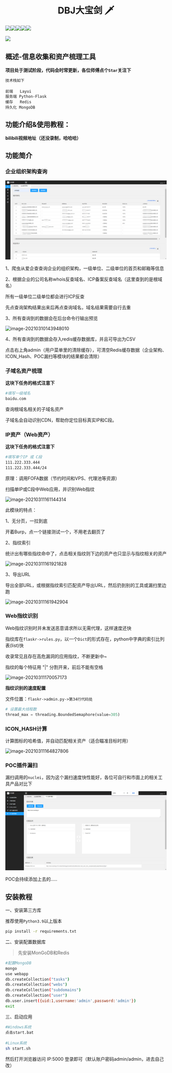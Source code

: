 <h1 align="center">DBJ大宝剑 🗡</h1>

![](https://img.shields.io/badge/ReaTeam-%E6%AD%A6%E5%99%A8%E5%BA%93-red)![](https://img.shields.io/badge/license-GPL--3.0-orange)![](https://img.shields.io/badge/version-1.0.1-brightgreen)![](https://img.shields.io/badge/author-wintrysec%20%E6%B8%A9%E9%85%92-blueviolet)![](https://img.shields.io/badge/WgpSec-%E7%8B%BC%E7%BB%84%E5%AE%89%E5%85%A8%E5%9B%A2%E9%98%9F-blue)

![](https://gitee.com/wintrysec/images/raw/master/banner.jpg)

## 概述-信息收集和资产梳理工具

**项目处于测试阶段，代码会时常更新，各位师傅点个`Star`关注下**

```bash
技术栈如下

前端   Layui
服务端 Python-Flask
缓存   Redis
持久化 MongoDB
```

## 功能介绍&使用教程：

**bilibili视频地址（还没录制，哈哈哈）**

## 功能简介

### 企业组织架构查询

![](/data/readme/enscan1.png)

1、爬虫从爱企查查询企业的组织架构，一级单位、二级单位的首页和邮箱等信息

2、根据企业的公司名称whois反查域名、ICP备案反查域名（这里查到的是根域名）

所有一级单位二级单位都会进行ICP反查

先点查询架构结果出来后再点查询域名，域名结果需要自行去重

3、所有查询到的数据会在后台命令行输出预览

![image-20210310143948010](https://gitee.com/wintrysec/images/raw/master//image-20210310143948010.png)

4、所有查询到的数据会存入redis缓存数据库，并且可导出为CSV

点击右上角admin（用户菜单里的清除缓存），可清空Redis缓存数据（企业架构、ICON_Hash、POC漏扫等模块的结果都会清除）


### 子域名资产梳理

**这块下任务的格式注意下**

```bash
#填写一级域名
baidu.com
```

查询根域名相关的子域名资产

子域名会自动识别CDN，帮助你定位目标真实IP和C段。

### IP资产（Web资产）

**这块下任务的格式注意下**

```bash
#填写单个IP 或 C段
111.222.333.444
111.222.333.444/24
```

原理：调用FOFA数据（节约时间和VPS、代理池等资源）

扫描单IP或C段中Web应用，并识别Web指纹

![image-20210311161144314](https://gitee.com/wintrysec/images/raw/master//image-20210311161144314.png)

此模块的特点：

1、无分页，一拉到底

开着Burp，点一个链接测试一个，不用老去翻页了

2、指纹索引

统计出有哪些指纹命中了，点击相关指纹则下边的资产也只显示与指纹相关的资产

![image-20210311161921828](https://gitee.com/wintrysec/images/raw/master//image-20210311161921828.png)

3、导出URL

导出全部URL，或根据指纹索引匹配资产导出URL，然后扔到别的工具或漏扫里边跑

![image-20210311161942904](https://gitee.com/wintrysec/images/raw/master//image-20210311161942904.png)

### Web指纹识别

Web指纹识别时并未发送恶意请求所以无需代理，这样速度还快

指纹库在`flaskr->rules.py`，以一个`Dict`的形式存在，python中字典的索引比列表(list)快

收录常见且存在高危漏洞的应用指纹，不断更新中~

指纹的每个特征用 "|" 分割开来，前后不能有空格

![image-20210311170057173](https://gitee.com/wintrysec/images/raw/master//image-20210311170057173.png)

**指纹识别的速度配置**

文件位置：`flaskr->admin.py->第34行代码处`

```python
# 设置最大线程数
thread_max = threading.BoundedSemaphore(value=305)
```

### ICON_HASH计算

计算图标的哈希值，并自动匹配相关资产（适合瞄准目标时用）

![image-20210311164827806](https://gitee.com/wintrysec/images/raw/master//image-20210311164827806.png)

### POC插件漏扫

漏扫调用的`nuclei`，因为这个漏扫速度快性能好，各位可自行和市面上的相关工具产品对比下

![](/data/readme/pocscan.png)

POC会持续添加上去的.....

## 安装教程

一、安装第三方库

推荐使用`Python3.9`以上版本

```bash
pip install -r requirements.txt
```

二、安装配置数据库

> 先安装MonGoDB和Redis

```bash
#配置MongoDB
mongo
use webapp
db.createCollection("tasks")
db.createCollection("webs")
db.createCollection("subdomains")
db.createCollection("user")
db.user.insert({uid:1,username:'admin',password:'admin'})
exit
```

三、启动应用

```bash
#Windows系统 
点击start.bat

#Linux系统
sh start.sh
```

然后打开浏览器访问 IP:5000 登录即可（默认账户密码admin/admin，进去自己改）
